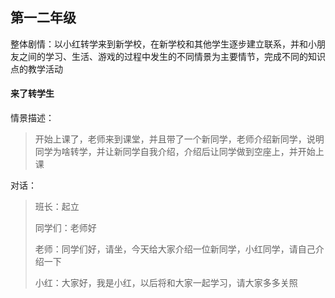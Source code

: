 ## 第一二年级

整体剧情：以小红转学来到新学校，在新学校和其他学生逐步建立联系，并和小朋友之间的学习、生活、游戏的过程中发生的不同情景为主要情节，完成不同的知识点的教学活动

#### 来了转学生

情景描述：

> 开始上课了，老师来到课堂，并且带了一个新同学，老师介绍新同学，说明同学为啥转学，并让新同学自我介绍，介绍后让同学做到空座上，并开始上课

对话：

> 班长：起立
>
> 同学们：老师好
>
> 老师：同学们好，请坐，今天给大家介绍一位新同学，小红同学，请自己介绍一下
>
> 小红：大家好，我是小红，以后将和大家一起学习，请大家多多关照


